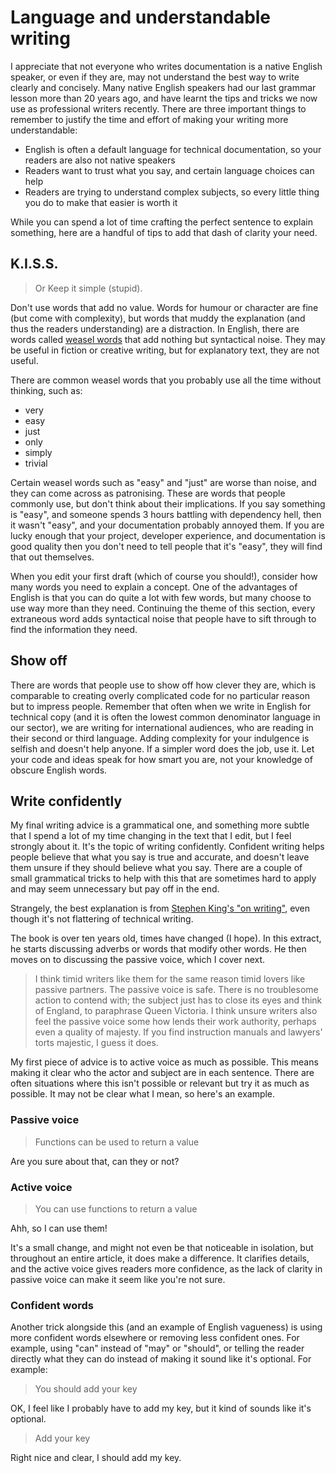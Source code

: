 # Language and understandable writing

I appreciate that not everyone who writes documentation is a native English speaker, or even if they are, may not understand the best way to write clearly and concisely. Many native English speakers had our last grammar lesson more than 20 years ago, and have learnt the tips and tricks we now use as professional writers recently. There are three important things to remember to justify the time and effort of making your writing more understandable:

-   English is often a default language for technical documentation, so
    your readers are also not native speakers
-   Readers want to trust what you say, and certain language choices can help
-   Readers are trying to understand complex subjects, so every little
    thing you do to make that easier is worth it

While you can spend a lot of time crafting the perfect sentence to explain something, here are a handful of tips to add that dash of clarity your need.

## K.I.S.S.

> Or Keep it simple (stupid).

Don't use words that add no value. Words for humour or character are fine (but come with complexity), but words that muddy the explanation (and thus the readers understanding) are a distraction. In English, there are words called [weasel words](https://en.wikipedia.org/wiki/Weasel_word) that add nothing but syntactical noise. They may be useful in fiction or creative writing, but for explanatory text, they are not useful.

There are common weasel words that you probably use all the time without thinking, such as:

-   very
-   easy
-   just
-   only
- simply
- trivial

Certain weasel words such as "easy" and "just" are worse than noise, and they can come across as patronising. These are words that people commonly use, but don't think about their implications. If you say something is "easy", and someone spends 3 hours battling with dependency hell, then it wasn't "easy", and your documentation probably annoyed them. If you are lucky enough that your project, developer experience, and documentation is good quality then you don't need to tell people that it's "easy", they will find that out themselves.

When you edit your first draft (which of course you should!), consider how many words you need to explain a concept. One of the advantages of English is that you can do quite a lot with few words, but many choose to use way more than they need. Continuing the theme of this section, every extraneous word adds syntactical noise that people have to sift through to find the information they need.

## Show off

There are words that people use to show off how clever they are, which is comparable to creating overly complicated code for no particular reason but to impress people. Remember that often when we write in English for technical copy (and it is often the lowest common denominator language in our sector), we are writing for international audiences, who are reading in their second or third language. Adding complexity for your indulgence is selfish and doesn't help anyone. If a simpler word does the job, use it. Let your code and ideas speak for how smart you are, not your knowledge of obscure English words.

## Write confidently

My final writing advice is a grammatical one, and something more subtle that I spend a lot of my time changing in the text that I edit, but I feel strongly about it. It's the topic of writing confidently. Confident writing helps people believe that what you say is true and accurate, and doesn't leave them unsure if they should believe what you say. There are a couple of small grammatical tricks to help with this that are sometimes hard to apply and may seem unnecessary but pay off in the end.

Strangely, the best explanation is from [Stephen King's "on writing"](https://en.wikipedia.org/wiki/On_Writing_(Stephen_King)), even though it's not flattering of technical writing.

The book is over ten years old, times have changed (I hope). In this extract, he starts discussing adverbs or words that modify other words. He then moves on to discussing the passive voice, which I cover next.

> I think timid writers like them for the same reason timid lovers like passive partners. The passive voice is safe. There is no troublesome action to contend with; the subject just has to close its eyes and think of England, to paraphrase Queen Victoria. I think unsure writers also feel the passive voice some how lends their work authority, perhaps even a quality of majesty. If you find instruction manuals and lawyers' torts majestic, I guess it does.

My first piece of advice is to active voice as much as possible. This means making it clear who the actor and subject are in each sentence. There are often situations where this isn't possible or relevant but try it as much as possible. It may not be clear what I mean, so here's an example.

### Passive voice

> Functions can be used to return a value

Are you sure about that, can they or not?

### Active voice

> You can use functions to return a value

Ahh, so I can use them!

It's a small change, and might not even be that noticeable in isolation, but throughout an entire article, it does make a difference. It clarifies details, and the active voice gives readers more confidence, as the lack of clarity in passive voice can make it seem like you're not sure.

### Confident words

Another trick alongside this (and an example of English vagueness) is using more confident words elsewhere or removing less confident ones. For example, using "can" instead of "may" or "should", or telling the reader directly what they can do instead of making it sound like it's optional. For example:

> You should add your key

OK, I feel like I probably have to add my key, but it kind of sounds like it's optional.

> Add your key

Right nice and clear, I should add my key.
